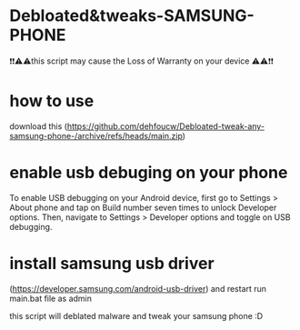 # Debloated&tweaks-SAMSUNG-PHONE

❗❗⚠️⚠️this script may cause the Loss of Warranty on your device ⚠️⚠️❗❗


# how to use 

download this
(https://github.com/dehfoucw/Debloated-tweak-any-samsung-phone-/archive/refs/heads/main.zip)

# enable usb debuging on your phone

To enable USB debugging on your Android device, first go to Settings > About phone and tap on Build number seven times to unlock Developer options. Then, navigate to Settings > Developer options and toggle on USB debugging.

 # install samsung usb driver
 (https://developer.samsung.com/android-usb-driver) and restart 
 run main.bat file as admin

 this script will deblated malware and tweak your samsung phone
 :D 
